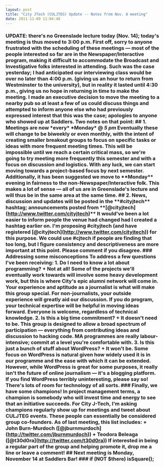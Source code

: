 ```yaml
---
layout: post
title: "City JTech (CULJTEG) Update -- Notes from Nov. 8 meeting"
date: 2011-11-09 11:04:48
---
```


### UPDATE: there's no Greenslade lecture today (Nov. 14); today's meeting is thus moved to 3:00 p.m. First off, sorry to anyone frustrated with the scheduling of these meetings — most of the people interested so far are in the Newspaper/Interactive program, making it difficult to accommodate the Broadcast and Investigative folks interested in attending. Such was the case yesterday; I had anticipated our interviewing class would be over no later than 4:00 p.m. (giving us an hour to return from Westminster to the university), but in reality it lasted until 4:30 p.m., giving us no hope in returning in time to make the meeting. I made an executive decision to move the meeting to a nearby pub so at least a few of us could discuss things and attempted to inform anyone else who had previously expressed interest that this was the case; apologies to anyone who showed up at Saddlers. Two notes on that point: ## 1. Meetings are now \*every\* \*Monday\* @ *5 pm* Eventually these will change to be biweekly or even monthly, with the intent of creating smaller breakout groups to focus on specific tasks or ideas with more frequent meeting times. This will be impossible until we reach a certain critical mass, so we're going to try meeting more frequently this semester and with a focus on discussion and logistics. With any luck, we can start moving towards a project-based focus by next semester. Additionally, it has been suggested we move to \*\*Monday\*\* evening in fairness to the non-Newspaper/Interactive folk. This makes a lot of sense — all of us are in Greenslade's lecture and will thus be in the same area at the same time. ## 2. News, discussion and updates will be posted in the \*\*#cityjtech\*\* hashtag; announcements posted from \*\*\[@cityjtech\](http://www.twitter.com/cityjtech)\*\* It would've been a lot easier to inform people the venue had changed had I created a hashtag earlier on. I'm proposing #cityjtech (and have registered \[@cityjtech\](http://www.twitter.com/cityjtech)) for this purpose. We could use #cjtech if people are finding that too long, but I figure consistency and descriptiveness are more important at this point. Please comment if you disagree. ### Addressing some misconceptions To address a few questions I've been receiving: 1. **Do I need to know a lot about programming?** + Not at all! Some of the projects we'll eventually work towards will involve some heavy development work, but this is where City's epic alumni network will come in. Your experience and aptitude as a journalist is what will make this group special. For non-journalists, your outside experience will greatly aid our discussion. If you do program, your technical expertise will be helpful in moving ideas forward. **Everyone is welcome, regardless of technical knowledge.** 2. **Is this a big time commitment?** + It doesn't need to be. This group is designed to allow a broad spectrum of participation — everything from contributing ideas and discussion to hacking code. MA programmes are really labour-intensive; commit at a level you're comfortable with. 3. **Is this just a bunch of stuff about WordPress?** + It won't be. Some focus on WordPress is natural given how widely used it is in our programme and the ease with which it can be extended. However, while WordPress is great for some purposes, it really isn't the future of online journalism — it's a blogging platform. If you find WordPress terribly uninteresting, please say so! There's lots of room for technology of all sorts. ### Finally, we have some champions! In project management terms, a champion is somebody who will invest time and energy to see that an initiative succeeds. For City J-Tech, I'm asking champions regularly show up for meetings and tweet about CULJTEG events. These people can essentially be considered group co-founders. As of last meeting, this list includes: + John Burn-Murdoch (\[@jburnmurdoch\](http://twitter.com/jburnmurdoch)) + Teodora Beleaga (\[@t30d0ra\](http://twitter.com/t30d0ra)) If interested in being a regular part of the group and helping promote it, drop me a line or leave a comment! ## Next meeting is Monday, November 14 at Saddlers Bar! ### if (NOT $there) isSquare();